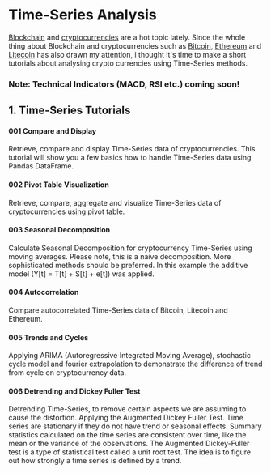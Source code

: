 # Time-Series Analysis

[Blockchain](https://en.wikipedia.org/wiki/Blockchain) and [cryptocurrencies](https://en.wikipedia.org/wiki/Cryptocurrency) are a hot topic lately. Since the whole thing about Blockchain and cryptocurrencies such as [Bitcoin](https://bitcoin.org/en/), [Ethereum](https://ethereum.org/) and [Litecoin](https://litecoin.org/) has also drawn my attention, i thought it's time to make a short tutorials about analysing crypto currencies using Time-Series methods.


### Note: Technical Indicators (MACD, RSI etc.) coming soon!


## 1. Time-Series Tutorials

#### 001 Compare and Display
Retrieve, compare and display Time-Series data of cryptocurrencies. This tutorial will show you a few basics how to handle Time-Series data using Pandas DataFrame.

#### 002 Pivot Table Visualization
Retrieve, compare, aggregate and visualize Time-Series data of cryptocurrencies using pivot table.

#### 003 Seasonal Decomposition
Calculate Seasonal Decomposition for cryptocurrency Time-Series using moving averages. Please note, this is a naive decomposition. More sophisticated methods should be preferred. In this example the additive model (Y[t] = T[t] + S[t] + e[t]) was applied.

#### 004 Autocorrelation
Compare autocorrelated Time-Series data of Bitcoin, Litecoin and Ethereum.

#### 005 Trends and Cycles
Applying ARIMA (Autoregressive Integrated Moving Average), stochastic cycle model and fourier extrapolation to demonstrate the difference of trend from cycle on cryptocurrency data.

#### 006 Detrending and Dickey Fuller Test
Detrending Time-Series, to remove certain aspects we are assuming to cause the distortion. 
Applying the Augmented Dickey Fuller Test. Time series are stationary if they do not have trend or seasonal effects. 
Summary statistics calculated on the time series are consistent over time, like the mean or the variance of the observations. 
The Augmented Dickey-Fuller test is a type of statistical test called a unit root test. The idea is to figure out how strongly a time series is defined by a trend.<br><br><br>
